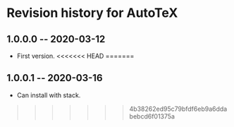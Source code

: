 # Revision history for AutoTeX

## 1.0.0.0 -- 2020-03-12

* First version.
<<<<<<< HEAD
=======

## 1.0.0.1 -- 2020-03-16

* Can install with stack.
>>>>>>> 4b38262ed95c79bfdf6eb9a6ddabebcd6f01375a
